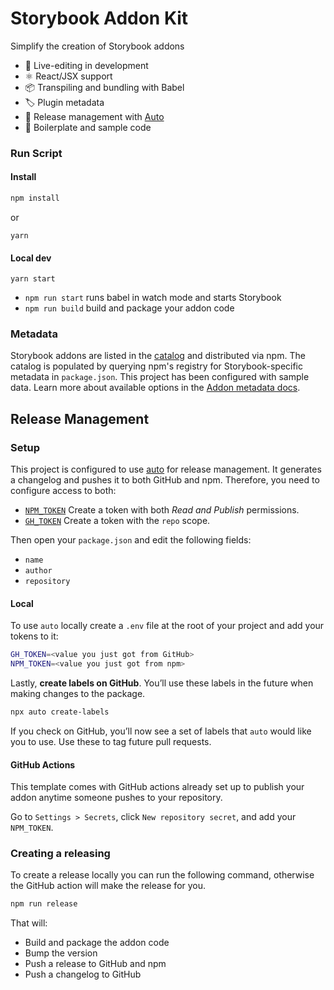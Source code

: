 # Storybook Addon Kit

Simplify the creation of Storybook addons

- 📝 Live-editing in development
- ⚛️ React/JSX support
- 📦 Transpiling and bundling with Babel
- 🏷 Plugin metadata
- 🚢 Release management with [Auto](https://github.com/intuit/auto)
- 🧺 Boilerplate and sample code

### Run Script

#### Install
```sh
npm install
```
or
```shell script
yarn 
```

#### Local dev
```shell script
yarn start
```


- `npm run start` runs babel in watch mode and starts Storybook
- `npm run build` build and package your addon code


### Metadata

Storybook addons are listed in the [catalog](https://storybook.js.org/addons) and distributed via npm. The catalog is populated by querying npm's registry for Storybook-specific metadata in `package.json`. This project has been configured with sample data. Learn more about available options in the [Addon metadata docs](https://storybook.js.org/docs/react/addons/addon-catalog#addon-metadata).

## Release Management

### Setup

This project is configured to use [auto](https://github.com/intuit/auto) for release management. It generates a changelog and pushes it to both GitHub and npm. Therefore, you need to configure access to both:

- [`NPM_TOKEN`](https://docs.npmjs.com/creating-and-viewing-access-tokens#creating-access-tokens) Create a token with both _Read and Publish_ permissions.
- [`GH_TOKEN`](https://github.com/settings/tokens) Create a token with the `repo` scope.

Then open your `package.json` and edit the following fields:

- `name`
- `author`
- `repository`

#### Local

To use `auto` locally create a `.env` file at the root of your project and add your tokens to it:

```bash
GH_TOKEN=<value you just got from GitHub>
NPM_TOKEN=<value you just got from npm>
```

Lastly, **create labels on GitHub**. You’ll use these labels in the future when making changes to the package.

```bash
npx auto create-labels
```

If you check on GitHub, you’ll now see a set of labels that `auto` would like you to use. Use these to tag future pull requests.

#### GitHub Actions

This template comes with GitHub actions already set up to publish your addon anytime someone pushes to your repository.

Go to `Settings > Secrets`, click `New repository secret`, and add your `NPM_TOKEN`.

### Creating a releasing

To create a release locally you can run the following command, otherwise the GitHub action will make the release for you.

```sh
npm run release
```

That will:

- Build and package the addon code
- Bump the version
- Push a release to GitHub and npm
- Push a changelog to GitHub
